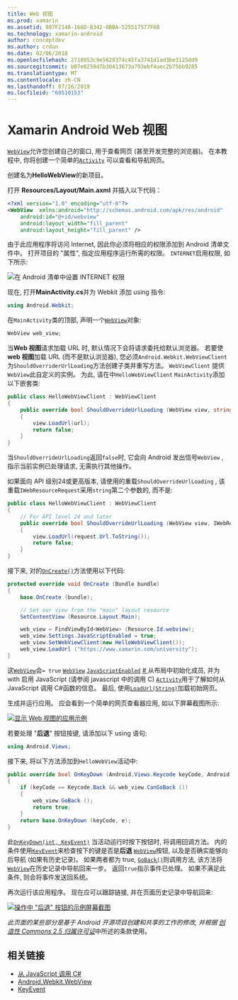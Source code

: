 ```yaml
---
title: Web 视图
ms.prod: xamarin
ms.assetid: 807F214A-166D-B342-0BBA-525517577F6B
ms.technology: xamarin-android
author: conceptdev
ms.author: crdun
ms.date: 02/06/2018
ms.openlocfilehash: 2718953c9e5628374c45fa3741d1ad3be3125dd9
ms.sourcegitcommit: b07e0259d7b30413673a793ebf4aec2b75bb9285
ms.translationtype: MT
ms.contentlocale: zh-CN
ms.lasthandoff: 07/26/2019
ms.locfileid: "68510153"
---
```

# <a name="xamarinandroid-web-view"></a>Xamarin Android Web 视图

[`WebView`](xref:Android.Webkit.WebView)允许您创建自己的窗口, 用于查看网页 (甚至开发完整的浏览器)。 在本教程中, 你将创建一个简单的[`Activity`](xref:Android.App.Activity)
可以查看和导航网页。

创建名为**HelloWebView**的新项目。

打开 **Resources/Layout/Main.axml** 并插入以下代码：

```xml
<?xml version="1.0" encoding="utf-8"?>
<WebView  xmlns:android="http://schemas.android.com/apk/res/android"
    android:id="@+id/webview"
    android:layout_width="fill_parent"
    android:layout_height="fill_parent" />
```

由于此应用程序将访问 Internet, 因此你必须将相应的权限添加到 Android 清单文件中。 打开项目的 "属性", 指定应用程序运行所需的权限。 `INTERNET`启用权限, 如下所示:

![在 Android 清单中设置 INTERNET 权限](web-view-images/01-set-internet-permissions.png)

现在, 打开**MainActivity.cs**并为 Webkit 添加 using 指令:

```csharp
using Android.Webkit;
```

在`MainActivity`类的顶部, 声明一个[`WebView`](xref:Android.Webkit.WebView)对象:

```csharp
WebView web_view;
```

当**Web 视图**请求加载 URL 时, 默认情况下会将请求委托给默认浏览器。 若要使**web 视图**加载 URL (而不是默认浏览器), 您必须`Android.Webkit.WebViewClient`为`ShouldOverriderUrlLoading`方法创建子类并重写方法。 `WebViewClient` 提供`WebView`此自定义的实例。 为此, 请在中`HelloWebViewClient` `MainActivity`添加以下嵌套类:

```csharp
public class HelloWebViewClient : WebViewClient
{
    public override bool ShouldOverrideUrlLoading (WebView view, string url)
    {
        view.LoadUrl(url);
        return false;
    }
}
```

当`ShouldOverrideUrlLoading`返回`false`时, 它会向 Android 发出信号`WebView` , 指示当前实例已处理请求, 无需执行其他操作。 

如果面向 API 级别24或更高版本, 请使用的重载`ShouldOverrideUrlLoading` , 该重载`IWebResourceRequest`采用`string`第二个参数的, 而不是:

```csharp
public class HelloWebViewClient : WebViewClient
{
    // For API level 24 and later
    public override bool ShouldOverrideUrlLoading (WebView view, IWebResourceRequest request)
    {
        view.LoadUrl(request.Url.ToString());
        return false;
    }
}
```

接下来, 对的[`OnCreate()`](xref:Android.App.Activity.OnCreate*)方法使用以下代码:

```csharp
protected override void OnCreate (Bundle bundle)
{
    base.OnCreate (bundle);

    // Set our view from the "main" layout resource
    SetContentView (Resource.Layout.Main);

    web_view = FindViewById<WebView> (Resource.Id.webview);
    web_view.Settings.JavaScriptEnabled = true;
    web_view.SetWebViewClient(new HelloWebViewClient());
    web_view.LoadUrl ("https://www.xamarin.com/university");
}
```

这[`WebView`](xref:Android.Webkit.WebView)会`= true` 
 [`WebView`](xref:Android.Webkit.WebView) [`JavaScriptEnabled`](xref:Android.Webkit.WebSettings.JavaScriptEnabled) [\# ](https://github.com/xamarin/recipes/tree/master/Recipes/android/controls/webview/call_csharp_from_javascript)从布局中初始化成员, 并为 with 启用 JavaScript (请参阅 javascript 中的调用 C) [`Activity`](xref:Android.App.Activity)用于了解如何从 JavaScript 调用 C\#函数的信息。 最后, 使用[`LoadUrl(String)`](xref:Android.Webkit.WebView)加载初始网页。

生成并运行应用。 应会看到一个简单的网页查看器应用, 如以下屏幕截图所示:

[![显示 Web 视图的应用示例](web-view-images/02-simple-webview-app-sml.png)](web-view-images/02-simple-webview-app.png#lightbox)

若要处理 "**后退**" 按钮按键, 请添加以下 using 语句:

```csharp
using Android.Views;
```

接下来, 将以下方法添加到`HelloWebView`活动中:

```csharp
public override bool OnKeyDown (Android.Views.Keycode keyCode, Android.Views.KeyEvent e)
{
    if (keyCode == Keycode.Back && web_view.CanGoBack ())
    {
        web_view.GoBack ();
        return true;
    }
    return base.OnKeyDown (keyCode, e);
}
```

此[`OnKeyDown(int, KeyEvent)`](xref:Android.App.Activity.OnKeyDown*)
当活动运行时按下按钮时, 将调用回调方法。 内的条件使用[`KeyEvent`](xref:Android.Views.KeyEvent)来检查按下的键是否是**后退** [`WebView`](xref:Android.Webkit.WebView)按钮, 以及是否确实能够向后导航 (如果有历史记录)。 如果两者都为 true, [`GoBack()`](xref:Android.Webkit.WebView.GoBack)则调用方法, 该方法将[`WebView`](xref:Android.Webkit.WebView)在历史记录中导航回来一步。 返回`true`指示事件已处理。 如果不满足此条件, 则会将事件发送回系统。

再次运行该应用程序。 现在应可以跟踪链接, 并在页面历史记录中导航回来:

[![操作中 "后退" 按钮的示例屏幕截图](web-view-images/03-back-button-sml.png)](web-view-images/03-back-button.png#lightbox)

*此页面的某些部分是基于 Android 开源项目创建和共享的工作的修改, 并根据*
[*创造性 Commons 2.5 归属许可证*](http://creativecommons.org/licenses/by/2.5/)中所述的条款使用。

## <a name="related-links"></a>相关链接

- [从 JavaScript 调用 C#](https://github.com/xamarin/recipes/tree/master/Recipes/android/controls/webview/call_csharp_from_javascript)
- [Android.Webkit.WebView](xref:Android.Webkit.WebView)
- [KeyEvent](xref:Android.Webkit.WebView)
